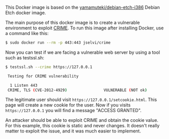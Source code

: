 This Docker image is based on the [yamamuteki/debian-etch-i386](https://github.com/yamamuteki/debian-etch-i386) Debian Etch docker image.

The main purpose of this docker image is to create a vulnerable environment to exploit [CRIME](https://en.wikipedia.org/wiki/CRIME). To run this image after installing Docker, use a command like this:

```bash
$ sudo docker run --rm -p 443:443 jselvi/crime
```

Now you can test if we are facing a vulnerable web server by using a tool such as testssl.sh:

```bash
$ testssl.sh --crime https://127.0.0.1

 Testing for CRIME vulnerability

  1 Listen 443
 CRIME, TLS (CVE-2012-4929)                VULNERABLE (NOT ok)
```

The legitimate user should visit `https://127.0.0.1/setcookie.html`. This page will create a new cookie for the user. Now if you visits `https://127.0.0.1` you will find a message "ACCESS GRANTED".

An attacker should be able to exploit CRIME and obtain the cookie value. For this example, this cookie is static and never changes. It doesn't really matter to exploit the issue, and it was much easier to implement.
